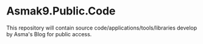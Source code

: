 # Asmak9.Public.Code
This repository will contain source code/applications/tools/libraries develop by Asma's Blog for public access.

